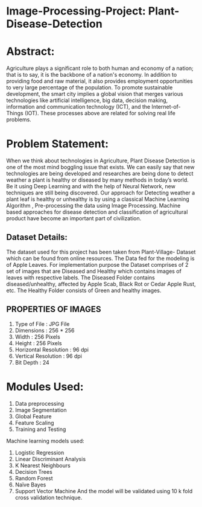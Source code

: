 # Image-Processing-Project: Plant-Disease-Detection

# Abstract:

Agriculture plays a significant role to both human and economy of a nation; that is to say, it is the backbone of a nation's economy. In addition to providing food and raw material, it also provides employment opportunities to very large percentage of the population.
To promote sustainable development, the smart city implies a global vision that merges various technologies like artificial intelligence, big data, decision making, information and communication technology (ICT), and the Internet-of-Things (IOT). These processes above are related for solving real life problems.

# Problem Statement:

When we think about technologies in Agriculture, Plant Disease Detection is one of the most mind boggling issue that exists. We can easily say that new technologies are being developed and researches are being done to detect weather a plant is healthy or diseased by many methods in today’s world. Be it using Deep Learning and with the help of Neural Network, new techniques are still being discovered.
Our approach for Detecting weather a plant leaf is healthy or unhealthy is by using a classical Machine Learning Algorithm , Pre-processing the data using Image Processing. Machine based approaches for disease detection and classification of agricultural product have become an important part of civilization.

## Dataset Details:

The dataset used for this project has been taken from Plant-Village- Dataset which can be found from online resources. The Data fed for the modeling is of Apple Leaves. For implementation purpose the Dataset comprises of 2 set of images that are Diseased and Healthy which contains images of leaves with respective labels. The Diseased Folder contains diseased/unhealthy, affected by Apple Scab, Black Rot or Cedar Apple Rust, etc. The Healthy Folder consists of Green and healthy images.

## PROPERTIES OF IMAGES
1. Type of File : JPG File
2. Dimensions : 256 * 256
3. Width : 256 Pixels
4. Height : 256 Pixels
5. Horizontal Resolution : 96 dpi
6. Vertical Resolution : 96 dpi
7. Bit Depth : 24

# Modules Used:

1. Data preprocessing
2. Image Segmentation
3. Global Feature
4. Feature Scaling
5. Training and Testing

Machine learning models used:
 1. Logistic Regression
 2. Linear Discriminant Analysis
 3. K Nearest Neighbours
 4. Decision Trees
 5. Random Forest
 6. Naïve Bayes
 7. Support Vector Machine
And the model will be validated using 10 k fold cross validation technique.


